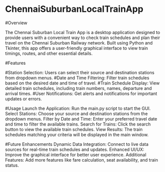 ﻿# ChennaiSuburbanLocalTrainApp


 
#Overview


The Chennai Suburban Local Train App is a desktop application designed to provide users with a 
convenient way to check train schedules and plan their travel on the Chennai Suburban Railway 
network. Built using Python and Tkinter, this app offers a user-friendly graphical interface to 
view train timings, routes, and other essential details.


#Features


#Station Selection: Users can select their source and destination stations from dropdown menus.
#Date and Time Filtering: Filter train schedules based on the desired date and time of travel.
#Train Schedule Display: View detailed train schedules, including train numbers, names, departure and arrival times.
#User Notifications: Get alerts and notifications for important updates or errors.

#Usage
Launch the Application: Run the main.py script to start the GUI.
Select Stations: Choose your source and destination stations from the dropdown menus.
Filter by Date and Time: Enter your preferred travel date and time to filter the available trains.
Search for Trains: Click the search button to view the available train schedules.
View Results: The train schedules matching your criteria will be displayed in the main window.




#Future Enhancements
Dynamic Data Integration: Connect to live data sources for real-time train schedules and updates.
Enhanced UI/UX: Improve the graphical interface for better user experience.
Additional Features: Add more features like fare calculation, seat availability, and train status.
